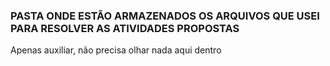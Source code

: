### PASTA ONDE ESTÃO ARMAZENADOS OS ARQUIVOS QUE USEI PARA RESOLVER AS ATIVIDADES PROPOSTAS

Apenas auxiliar, não precisa olhar nada aqui dentro
